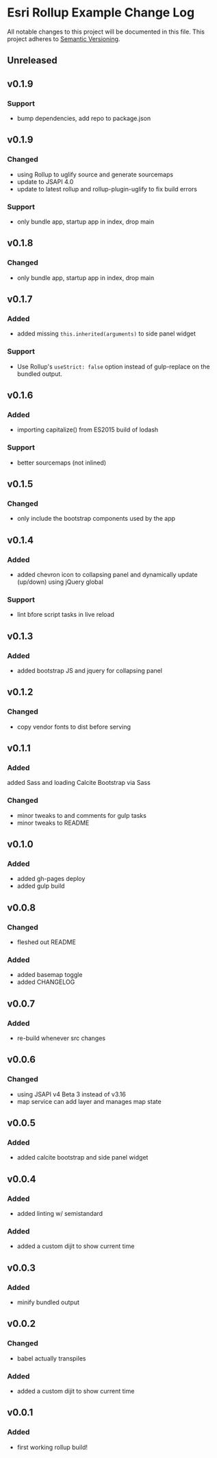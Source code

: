 # Esri Rollup Example Change Log
All notable changes to this project will be documented in this file.
This project adheres to [Semantic Versioning](http://semver.org/).

## Unreleased
## v0.1.9
### Support
- bump dependencies, add repo to package.json

## v0.1.9
### Changed
- using Rollup to uglify source and generate sourcemaps
- update to JSAPI 4.0
- update to latest rollup and rollup-plugin-uglify to fix build errors

### Support
- only bundle app, startup app in index, drop main

## v0.1.8

### Changed
- only bundle app, startup app in index, drop main

## v0.1.7

### Added
- added missing `this.inherited(arguments)` to side panel widget

### Support
- Use Rollup's `useStrict: false` option instead of gulp-replace on the bundled output.

## v0.1.6

### Added
- importing capitalize() from ES2015 build of lodash

### Support
- better sourcemaps (not inlined)

## v0.1.5

### Changed
- only include the bootstrap components used by the app

## v0.1.4

### Added
- added chevron icon to collapsing panel and dynamically update (up/down) using jQuery global

### Support
- lint bfore script tasks in live reload

## v0.1.3

### Added
- added bootstrap JS and jquery for collapsing panel

## v0.1.2

### Changed
- copy vendor fonts to dist before serving

## v0.1.1

### Added
added Sass and loading Calcite Bootstrap via Sass

### Changed
- minor tweaks to and comments for gulp tasks
- minor tweaks to README

## v0.1.0

### Added
- added gh-pages deploy
- added gulp build

## v0.0.8

### Changed
- fleshed out README

### Added
- added basemap toggle
- added CHANGELOG

## v0.0.7

### Added
- re-build whenever src changes

## v0.0.6

### Changed
- using JSAPI v4 Beta 3 instead of v3.16
- map service can add layer and manages map state

## v0.0.5

### Added
- added calcite bootstrap and side panel widget

## v0.0.4

### Added
- added linting w/ semistandard

### Added
- added a custom dijit to show current time

## v0.0.3

### Added
- minify bundled output

## v0.0.2

### Changed
- babel actually transpiles

### Added
- added a custom dijit to show current time

## v0.0.1

### Added
- first working rollup build!
